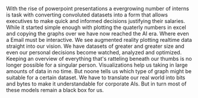 With the rise of powerpoint presentations a evergrowing number of interns is task with converting convoluted datasets into a form that allows executives to make quick and informed decisions justifying their salaries. While it started simple enough with plotting the quaterly numbers in excel and copying the graphs over we have now reached the AI era. Where even a Email must be interactive. We see augmented reality plotting realtime data straight into our vision. We have datasets of greater and greater size and even our personal decisions become watched, analyzed and optimized. Keeping an overview of everything that's ratteling beneath our thumbs is no longer possible for a singular person. Visualizations help us taking in large amounts of data in no time. But noone tells us which type of graph might be suitable for a certain dataset. We have to translate our real world into bits and bytes to make it understandable for corporate AIs. But in turn most of these models remain a black box for us. 